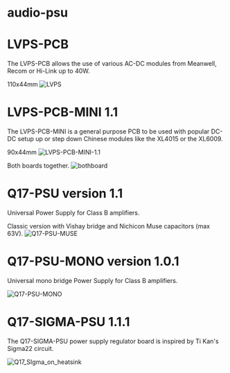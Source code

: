 # audio-psu

# LVPS-PCB

The LVPS-PCB allows the use of various AC-DC modules from Meanwell, Recom or Hi-Link up to 40W.

110x44mm
![LVPS](https://github.com/user-attachments/assets/4d895ffb-18cb-474e-8489-974a8079b4e0)

# LVPS-PCB-MINI 1.1

The LVPS-PCB-MINI is a general purpose PCB to be used with popular DC-DC setup up or step down Chinese modules like the XL4015 or the XL6009.

90x44mm
![LVPS-PCB-MINI-1.1](https://github.com/user-attachments/assets/fcd0d2ec-a5aa-4899-97bc-93550c8bf2da)

Both boards together.
![bothboard](https://github.com/user-attachments/assets/0690ae66-5a7c-4c59-97a2-c17cf69d6870)

# Q17-PSU version 1.1<br>

Universal Power Supply for Class B amplifiers.

Classic version with Vishay bridge and Nichicon Muse capacitors (max 63V).
![Q17-PSU-MUSE](https://github.com/user-attachments/assets/87f4b24f-f6e2-438b-9897-0356e6ff6ba1)

# Q17-PSU-MONO version 1.0.1<br>

Universal mono bridge Power Supply for Class B amplifiers.

![Q17-PSU-MONO](https://github.com/user-attachments/assets/6edb344d-096a-4014-a0ad-b21236e62de1)

# Q17-SIGMA-PSU 1.1.1<br>

The Q17-SIGMA-PSU power supply regulator board is inspired by Ti Kan's Sigma22 circuit. 

![Q17_SIgma_on_heatsink](https://github.com/stefaweb/Q17-Amplifier/assets/12907102/2e3aa669-a094-4757-9d00-970eb2c82c9c)

